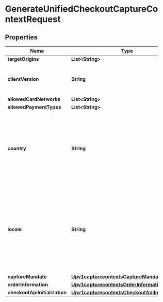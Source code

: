 
# GenerateUnifiedCheckoutCaptureContextRequest

## Properties
Name | Type | Description | Notes
------------ | ------------- | ------------- | -------------
**targetOrigins** | **List&lt;String&gt;** |  |  [optional]
**clientVersion** | **String** | version number of Unified Checkout being used |  [optional]
**allowedCardNetworks** | **List&lt;String&gt;** |  |  [optional]
**allowedPaymentTypes** | **List&lt;String&gt;** |  |  [optional]
**country** | **String** | Country the purchase is originating from (e.g. country of the merchant). Use the two- character ISO Standard |  [optional]
**locale** | **String** | Localization of the User experience conforming to the ISO 639-1 language standards and two-character ISO Standard Country Code |  [optional]
**captureMandate** | [**Upv1capturecontextsCaptureMandate**](Upv1capturecontextsCaptureMandate.md) |  |  [optional]
**orderInformation** | [**Upv1capturecontextsOrderInformation**](Upv1capturecontextsOrderInformation.md) |  |  [optional]
**checkoutApiInitialization** | [**Upv1capturecontextsCheckoutApiInitialization**](Upv1capturecontextsCheckoutApiInitialization.md) |  |  [optional]



